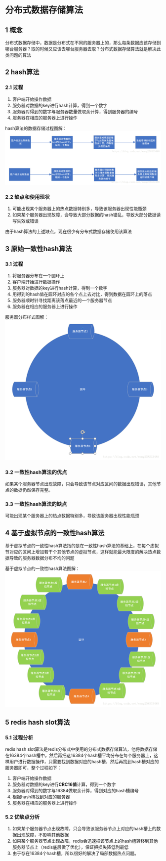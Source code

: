 # 分布式数据存储算法

## 1 概念

分布式数据存储中，数据是分布式在不同的服务器上的，那么每条数据应该存储到哪台服务器？取的时候又应该去哪台服务器去取？分布式数据存储算法就是解决此类问题的算法

## 2 hash算法

### 2.1 过程

1. 客户端开始操作数据
2. 服务器对数据的key进行hash计算，得到一个数字
3. 服务器对得到的数字与服务器数量做取余计算，得到服务器的编号
4. 服务器在相应的服务器上进行操作

hash算法的数据存储过程图解：
![image-20201029150210477](./img/image-20201029150210477.png)

### 2.2 缺点和使用现状

1. 可能出现某个服务器上的热点数据特别多，导致该服务器出现性能瓶颈
2. 如果某个服务器出现故障，会导致大部分数据的hash错乱，导致大部分数据读写失效或错误

由于hash算法的上述缺点，现在很少有分布式数据存储使用该算法

## 3 原始一致性hash算法

### 3.1 过程

1. 将服务器分布在一个圆环上
2. 客户端开始进行数据操作
3. 服务器对数据的key进行hash计算，得到一个数字
4. 用得到的hash值在圆环对应的各个点上去对比，得到数据在圆环上的落点
5. 服务器顺时针寻找距离该落点最近的一个服务器节点
6. 服务器在相应的服务器上进行操作

服务器分布样式图解：
![image-20201029150245321](./img/image-20201029150245321.png)

### 3.2 一致性hash算法的优点

如果某个服务器节点出现故障，只会导致该节点对应区间的数据出现错误，其他节点的数据仍然保存完整。

### 3.3 一致性hash算法的缺点

可能出现某个服务器上的热点数据特别多，导致该服务器出现性能瓶颈

## 4 基于虚拟节点的一致性hash算法

基于虚拟节点的一致性hash算法指的是在一致性hash算法的基础上，在每个虚拟节对应的区间上增加若干个其他节点的虚拟节点，这样就能最大限度的解决热点数据导致的服务器数据分布不均的问题

基于虚拟节点的一致性hash算法图解：
![image-20201029150300602](./img/image-20201029150300602.png)

## 5 redis hash slot算法

### 5.1 过程分析

redis hash slot算法是redis分布式中使用的分布式数据存储算法，他将数据存储在16384个hash槽中，然后再把这16384个hash槽平均分布在每个服务器上，这样用户进行数据操作，只需要找到数据对应的hash槽，然后再找到hash槽对应的服务器即可，整个过程如下：

1. 客户端开始操作数据
2. 服务器对数据的key进行**CRC16值**计算，得到一个数字
3. 服务器对得到的数字与16384做取余计算，得到对应的hash槽编号
4. 根据hash槽找到对应的服务器
5. 服务器在相应的服务器上进行操作

### 5.2 优缺点分析

1. 如果某个服务器节点出现故障，只会导致该服务器节点上对应的hash槽上的数据出现故障，不影响其他数据
2. 如果某个服务器节点出现故障，redis会迅速把该节点上的hash槽转移到其他服务器节点上（redis底层做了优化），保证把损失降低到最低
3. 由于存在16384个hash槽，所以很好的解决了局部数据热点问题。